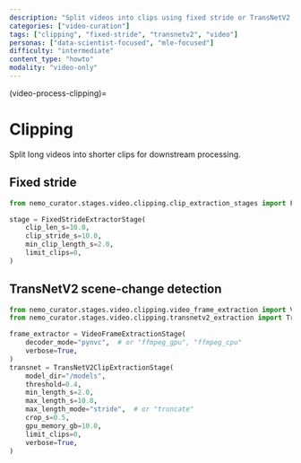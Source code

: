 ```yaml
---
description: "Split videos into clips using fixed stride or TransNetV2 scene-change detection"
categories: ["video-curation"]
tags: ["clipping", "fixed-stride", "transnetv2", "video"]
personas: ["data-scientist-focused", "mle-focused"]
difficulty: "intermediate"
content_type: "howto"
modality: "video-only"
---
```


(video-process-clipping)=
# Clipping

Split long videos into shorter clips for downstream processing.

## Fixed stride

```python
from nemo_curator.stages.video.clipping.clip_extraction_stages import FixedStrideExtractorStage

stage = FixedStrideExtractorStage(
    clip_len_s=10.0,
    clip_stride_s=10.0,
    min_clip_length_s=2.0,
    limit_clips=0,
)
```

## TransNetV2 scene-change detection

```python
from nemo_curator.stages.video.clipping.video_frame_extraction import VideoFrameExtractionStage
from nemo_curator.stages.video.clipping.transnetv2_extraction import TransNetV2ClipExtractionStage

frame_extractor = VideoFrameExtractionStage(
    decoder_mode="pynvc",  # or "ffmpeg_gpu", "ffmpeg_cpu"
    verbose=True,
)
transnet = TransNetV2ClipExtractionStage(
    model_dir="/models",
    threshold=0.4,
    min_length_s=2.0,
    max_length_s=10.0,
    max_length_mode="stride",  # or "truncate"
    crop_s=0.5,
    gpu_memory_gb=10.0,
    limit_clips=0,
    verbose=True,
)
```

<!-- end -->
